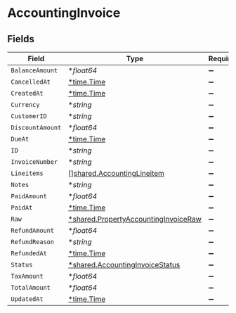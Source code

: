 # AccountingInvoice


## Fields

| Field                                                                                              | Type                                                                                               | Required                                                                                           | Description                                                                                        |
| -------------------------------------------------------------------------------------------------- | -------------------------------------------------------------------------------------------------- | -------------------------------------------------------------------------------------------------- | -------------------------------------------------------------------------------------------------- |
| `BalanceAmount`                                                                                    | **float64*                                                                                         | :heavy_minus_sign:                                                                                 | N/A                                                                                                |
| `CancelledAt`                                                                                      | [*time.Time](https://pkg.go.dev/time#Time)                                                         | :heavy_minus_sign:                                                                                 | N/A                                                                                                |
| `CreatedAt`                                                                                        | [*time.Time](https://pkg.go.dev/time#Time)                                                         | :heavy_minus_sign:                                                                                 | N/A                                                                                                |
| `Currency`                                                                                         | **string*                                                                                          | :heavy_minus_sign:                                                                                 | N/A                                                                                                |
| `CustomerID`                                                                                       | **string*                                                                                          | :heavy_minus_sign:                                                                                 | N/A                                                                                                |
| `DiscountAmount`                                                                                   | **float64*                                                                                         | :heavy_minus_sign:                                                                                 | N/A                                                                                                |
| `DueAt`                                                                                            | [*time.Time](https://pkg.go.dev/time#Time)                                                         | :heavy_minus_sign:                                                                                 | N/A                                                                                                |
| `ID`                                                                                               | **string*                                                                                          | :heavy_minus_sign:                                                                                 | N/A                                                                                                |
| `InvoiceNumber`                                                                                    | **string*                                                                                          | :heavy_minus_sign:                                                                                 | N/A                                                                                                |
| `Lineitems`                                                                                        | [][shared.AccountingLineitem](../../../pkg/models/shared/accountinglineitem.md)                    | :heavy_minus_sign:                                                                                 | N/A                                                                                                |
| `Notes`                                                                                            | **string*                                                                                          | :heavy_minus_sign:                                                                                 | N/A                                                                                                |
| `PaidAmount`                                                                                       | **float64*                                                                                         | :heavy_minus_sign:                                                                                 | N/A                                                                                                |
| `PaidAt`                                                                                           | [*time.Time](https://pkg.go.dev/time#Time)                                                         | :heavy_minus_sign:                                                                                 | N/A                                                                                                |
| `Raw`                                                                                              | [*shared.PropertyAccountingInvoiceRaw](../../../pkg/models/shared/propertyaccountinginvoiceraw.md) | :heavy_minus_sign:                                                                                 | N/A                                                                                                |
| `RefundAmount`                                                                                     | **float64*                                                                                         | :heavy_minus_sign:                                                                                 | N/A                                                                                                |
| `RefundReason`                                                                                     | **string*                                                                                          | :heavy_minus_sign:                                                                                 | N/A                                                                                                |
| `RefundedAt`                                                                                       | [*time.Time](https://pkg.go.dev/time#Time)                                                         | :heavy_minus_sign:                                                                                 | N/A                                                                                                |
| `Status`                                                                                           | [*shared.AccountingInvoiceStatus](../../../pkg/models/shared/accountinginvoicestatus.md)           | :heavy_minus_sign:                                                                                 | N/A                                                                                                |
| `TaxAmount`                                                                                        | **float64*                                                                                         | :heavy_minus_sign:                                                                                 | N/A                                                                                                |
| `TotalAmount`                                                                                      | **float64*                                                                                         | :heavy_minus_sign:                                                                                 | N/A                                                                                                |
| `UpdatedAt`                                                                                        | [*time.Time](https://pkg.go.dev/time#Time)                                                         | :heavy_minus_sign:                                                                                 | N/A                                                                                                |